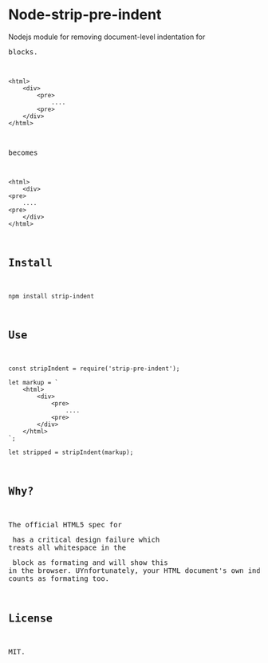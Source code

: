 # Node-strip-pre-indent

Nodejs module for removing document-level indentation for <pre> blocks.

    <html>
        <div>
            <pre>
                ....
            <pre>
        </div>
    </html>

becomes

    <html>
        <div>
    <pre>
        ....
    <pre>
        </div>
    </html>

## Install

    npm install strip-indent

## Use

    const stripIndent = require('strip-pre-indent');
    
    let markup = `
        <html>
            <div>
                <pre>
                    ....
                <pre>
            </div>
        </html>
    `;

    let stripped = stripIndent(markup);

## Why?

The official HTML5 spec for <pre> has a critical design failure which treats all whitespace in the <pre> block as formating and will show this in the browser. UYnfortunately, your HTML document's own indentation counts as formating too.

## License

MIT. 